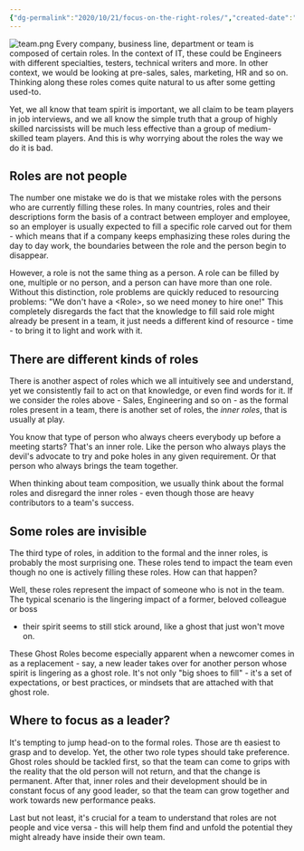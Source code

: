 ```yaml
---
{"dg-permalink":"2020/10/21/focus-on-the-right-roles/","created-date":"2020-10-21T00:00:00","dg-home":false,"dg-pinned":false,"dg-home-link":false,"dg-publish":true,"type":"post","excerpt":"When building teams, we mostly think along the lines of the formal roles of each team member. We should be looking at the informal roles instead - and even on hidden roles that influence the team.","disabled rules":["header-increment","yaml-title","yaml-title-alias","file-name-heading"],"title":"We Should Stop Focussing on the Wrong Roles, and Start Focussing on the Right Ones","aliases":["We Should Stop Focussing on the Wrong Roles, and Start Focussing on the Right Ones"],"linter-yaml-title-alias":"We Should Stop Focussing on the Wrong Roles, and Start Focussing on the Right Ones","updated-date":"2025-05-05T17:44:22","tags":["Leadership"],"dg-path":"2020-10-21-focus-on-the-right-roles.md","permalink":"/2020/10/21/focus-on-the-right-roles/","dgPassFrontmatter":true,"created":"2020-10-21T00:00:00","updated":"2025-05-05T17:44:22"}
---
```



![team.png](/img/user/attachments/team.png)
Every company, business line, department or team is composed of certain roles.
In the context of IT, these could be Engineers with different specialties,
testers, technical writers and more. In other context, we would be looking at
pre-sales, sales, marketing, HR and so on. Thinking along these roles comes quite
natural to us after some getting used-to.

Yet, we all know that team spirit is important, we all claim to be team players
in job interviews, and we all know the simple truth that a group of highly
skilled narcissists will be much less effective than a group of medium-skilled
team players. And this is why worrying about the roles the way we do it is bad.

## Roles are not people
The number one mistake we do is that we mistake roles with the persons who are
currently filling these roles. In many countries, roles and their descriptions
form the basis of a contract between employer and employee, so an employer is
usually expected to fill a specific role carved out for them - which means that
if a company keeps emphasizing these roles during the day to day work, the
boundaries between the role and the person begin to disappear.

However, a role is not the same thing as a person. A role can be filled by one,
multiple or no person, and a person can have more than one role. Without this
distinction, role problems are quickly reduced to resourcing problems: "We don't
have a \<Role>, so we need money to hire one!" This completely disregards the
fact that the knowledge to fill said role might already be present in a team, it
just needs a different kind of resource - time - to bring it to light and work
with it.

## There are different kinds of roles
There is another aspect of roles which we all intuitively see and understand,
yet we consistently fail to act on that knowledge, or even find words for it. If
we consider the roles above - Sales, Engineering and so on - as the formal roles
present in a team, there is another set of roles, the _inner roles_, that is
usually at play.

You know that type of person who always cheers everybody up before a meeting
starts? That's an inner role. Like the person who always plays the devil's
advocate to try and poke holes in any given requirement. Or that person who
always brings the team together.

When thinking about team composition, we usually think about the formal roles
and disregard the inner roles - even though those are heavy contributors to a
team's success.

## Some roles are invisible
The third type of roles, in addition to the formal and the inner roles, is
probably the most surprising one. These roles tend to impact the team even
though no one is actively filling these roles. How can that happen?

Well, these roles represent the impact of someone who is not in the team. The
typical scenario is the lingering impact of a former, beloved colleague or boss
- their spirit seems to still stick around, like a ghost that just won't move
on.

These Ghost Roles become especially apparent when a newcomer comes in as a
replacement - say, a new leader takes over for another person whose spirit is
lingering as a ghost role. It's not only "big shoes to fill" - it's a set of
expectations, or best practices, or mindsets that are attached with that ghost
role.

## Where to focus as a leader?
It's tempting to jump head-on to the formal roles. Those are th easiest to grasp
and to develop. Yet, the other two role types should take preference. Ghost
roles should be tackled first, so that the team can come to grips with the
reality that the old person will not return, and that the change is permanent.
After that, inner roles and their development should be in constant focus of any
good leader, so that the team can grow together and work towards new performance
peaks.

Last but not least, it's crucial for a team to understand that roles are not
people and vice versa - this will help them find and unfold the potential they
might already have inside their own team.
